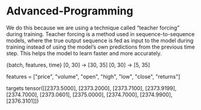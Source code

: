 # Advanced-Programming
We do this because we are using a technique called “teacher forcing” during training. Teacher forcing is a method used in sequence-to-sequence models, where the true output sequence is fed as input to the model during training instead of using the model’s own predictions from the previous time step. This helps the model to learn faster and more accurately.

{batch, features, time}
[0, 30] -> [30, 35]
[0, 30] -> [5, 35]



features = ["price", "volume", "open", "high", "low", "close", "returns"]

targets tensor([[2373.5000],
        [2373.2000],
        [2373.7100],
        [2373.9199],
        [2374.7000],
        [2373.0601],
        [2375.0000],
        [2374.7000],
        [2374.9900],
        [2376.3101]])